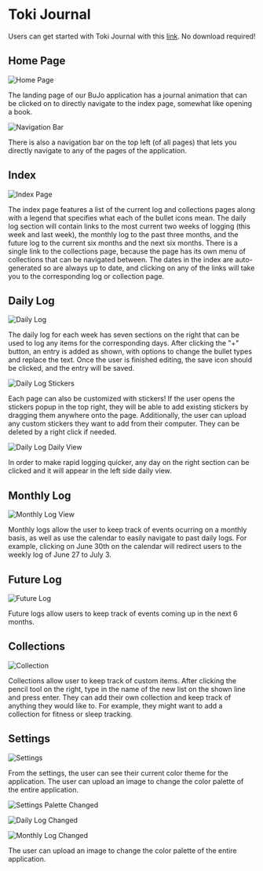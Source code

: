 # Toki Journal

Users can get started with Toki Journal with this [link](https://team-24-gme-bujo.firebaseapp.com/). No download required!

## Home Page

![Home Page](images/onboard/onboard-home-page.PNG)  

The landing page of our BuJo application has a journal animation that can be clicked on to directly navigate to the index page, somewhat like opening a book. 

![Navigation Bar](images/onboard/onboard-nav-bar.PNG)

There is also a navigation bar on the top left (of all pages) that lets you directly navigate to any of the pages of the application.

## Index

![Index Page](images/onboard/onboard-index.PNG)

The index page features a list of the current log and collections pages along with a legend that specifies what each of the bullet icons mean. The daily log section will contain links to the most current two weeks of logging (this week and last week), the monthly log to the past three months, and the future log to the current six months and the next six months. There is a single link to the collections page, because the page has its own menu of collections that can be navigated between. The dates in the index are auto-generated so are always up to date, and clicking on any of the links will take you to the corresponding log or collection page.

## Daily Log

![Daily Log](images/onboard/onboard-daily-log.PNG)

The daily log for each week has seven sections on the right that can be used to log any items for the corresponding days. After clicking the "+" button, an entry is added as shown, with options to change the bullet types and replace the text. Once the user is finished editing, the save icon should be clicked, and the entry will be saved.

![Daily Log Stickers](images/onboard/onboard-daily-log-stickers.PNG)

Each page can also be customized with stickers! If the user opens the stickers popup in the top right, they will be able to add existing stickers by dragging them anywhere onto the page. Additionally, the user can upload any custom stickers they want to add from their computer. They can be deleted by a right click if needed.

![Daily Log Daily View](images/onboard/onboard-daily-log-view.PNG)

In order to make rapid logging quicker, any day on the right section can be clicked and it will appear in the left side daily view.

## Monthly Log

![Monthly Log View](images/onboard/onboard-calendar.PNG)

Monthly logs allow the user to keep track of events ocurring on a monthly basis, as well as use the calendar to easily navigate to past daily logs. For example, clicking on June 30th on the calendar will redirect users to the weekly log of June 27 to July 3.

## Future Log

![Future Log](images/onboard/onboard-future-log.PNG)

Future logs allow users to keep track of events coming up in the next 6 months.

## Collections

![Collection](images/onboard/onboard-collection.PNG)

Collections allow user to keep track of custom items. After clicking the pencil tool on the right, type in the name of the new list on the shown line and press enter. They can add their own collection and keep track of anything they would like to. For example, they might want to add a collection for fitness or sleep tracking.

## Settings

![Settings](images/onboard/onboard-settings.PNG)

From the settings, the user can see their current color theme for the application. The user can upload an image to change the color palette of the entire application.

![Settings Palette Changed](images/onboard/onboard-settings-change.PNG)

![Daily Log Changed](images/onboard/onboard-daily-change.PNG)

![Monthly Log Changed](images/onboard/onboard-calendar-change.PNG)

The user can upload an image to change the color palette of the entire application.
